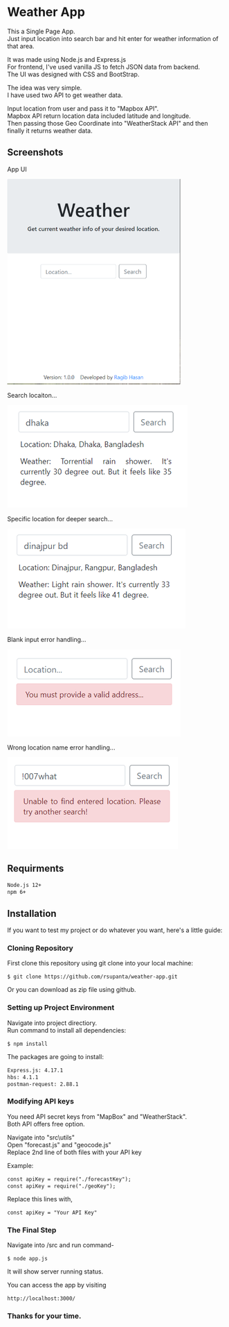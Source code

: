 # Weather App

This a Single Page App.<br/>
Just input location into search bar and hit enter for weather information of that area.<br/>

It was made using Node.js and Express.js<br/>
For frontend, I've used vanilla JS to fetch JSON data from backend.<br/>
The UI was designed with CSS and BootStrap.<br/>

The idea was very simple.<br/>
I have used two API to get weather data.<br/>

Input location from user and pass it to "Mapbox API".<br/>
Mapbox API return location data included latitude and longitude.<br/>
Then passing those Geo Coordinate into "WeatherStack API" and then finally it returns weather data.

## Screenshots

<p>App UI</p>
<img src="public/img/app-UI.png" alt="Location searching" width="400" height="">

<p>Search locaiton...</p>
<img src="public/img/forecast1.png" alt="Location searching" width="" height="">

<p>Specific location for deeper search...</p>
<img src="public/img/forecast2.png" alt="specific search" width="" height="">

<p>Blank input error handling...</p>
<img src="public/img/err1.png" alt="no input error" width="" height="">

<p>Wrong location name error handling...</p>
<img src="public/img/err2.png" alt="invalid location error" width="" height="">

## Requirments

```
Node.js 12+
npm 6+
```

## Installation

If you want to test my project or do whatever you want, here's a little guide:

### Cloning Repository

First clone this repository using git clone into your local machine:

```
$ git clone https://github.com/rsupanta/weather-app.git
```

Or you can download as zip file using github.

### Setting up Project Environment

Navigate into project directiory.<br/>
Run command to install all dependencies:

```
$ npm install
```

The packages are going to install:

```
Express.js: 4.17.1
hbs: 4.1.1
postman-request: 2.88.1
```

### Modifying API keys

You need API secret keys from "MapBox" and "WeatherStack".<br/>
Both API offers free option.<br/>

Navigate into "src\utils"<br/>
Open "forecast.js" and "geocode.js"<br/>
Replace 2nd line of both files with your API key<br/>

Example:

```
const apiKey = require("./forecastKey");
const apiKey = require("./geoKey");
```

Replace this lines with,

```
const apiKey = "Your API Key"
```

### The Final Step

Navigate into /src and run command-<br/>

```
$ node app.js
```

It will show server running status.<br/>

You can access the app by visiting

```
http://localhost:3000/
```

### Thanks for your time.
